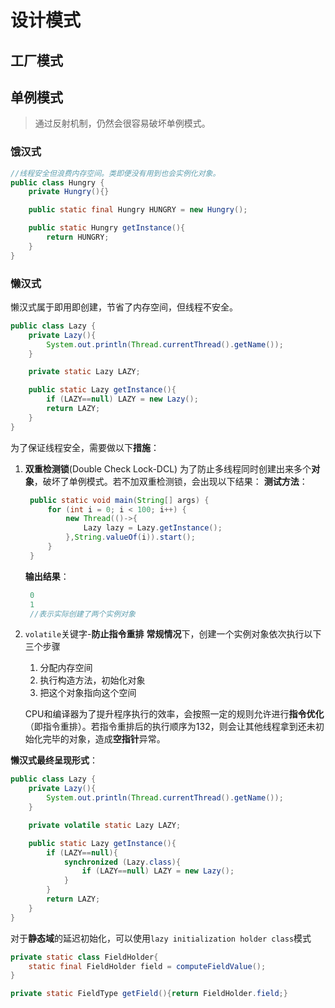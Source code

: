 

# 设计模式

## 工厂模式


## 单例模式
> 通过反射机制，仍然会很容易破坏单例模式。

### 饿汉式
```java
//线程安全但浪费内存空间。类即便没有用到也会实例化对象。
public class Hungry {
    private Hungry(){}

    public static final Hungry HUNGRY = new Hungry();

    public static Hungry getInstance(){
        return HUNGRY;
    }
}
```

### 懒汉式
懒汉式属于即用即创建，节省了内存空间，但线程不安全。
```java
public class Lazy {
    private Lazy(){
        System.out.println(Thread.currentThread().getName());
    }

    private static Lazy LAZY;

    public static Lazy getInstance(){
        if (LAZY==null) LAZY = new Lazy();
        return LAZY;
    }
}
```
为了保证线程安全，需要做以下**措施**：
1. **双重检测锁**(Double Check Lock-DCL)
   为了防止多线程同时创建出来多个**对象**，破坏了单例模式。若不加双重检测锁，会出现以下结果：
   **测试方法**：
   ```java
    public static void main(String[] args) {
        for (int i = 0; i < 100; i++) {
            new Thread(()->{
                Lazy lazy = Lazy.getInstance();
            },String.valueOf(i)).start();
        }
    }
   ```
   **输出结果**：
   ```java
    0
    1
    //表示实际创建了两个实例对象
   ```
2. `volatile`关键字-**防止指令重排**
    **常规情况**下，创建一个实例对象依次执行以下三个步骤
    1. 分配内存空间
    2. 执行构造方法，初始化对象
    3. 把这个对象指向这个空间
    
    CPU和编译器为了提升程序执行的效率，会按照一定的规则允许进行**指令优化**（即指令重排）。若指令重排后的执行顺序为132，则会让其他线程拿到还未初始化完毕的对象，造成**空指针**异常。



**懒汉式最终呈现形式**：
```java
public class Lazy {
    private Lazy(){
        System.out.println(Thread.currentThread().getName());
    }

    private volatile static Lazy LAZY;

    public static Lazy getInstance(){
        if (LAZY==null){
            synchronized (Lazy.class){
                if (LAZY==null) LAZY = new Lazy();
            }
        }
        return LAZY;
    }
}
```

对于**静态域**的延迟初始化，可以使用`lazy initialization holder class`模式
```java
private static class FieldHolder{
    static final FieldHolder field = computeFieldValue();
}

private static FieldType getField(){return FieldHolder.field;}
```